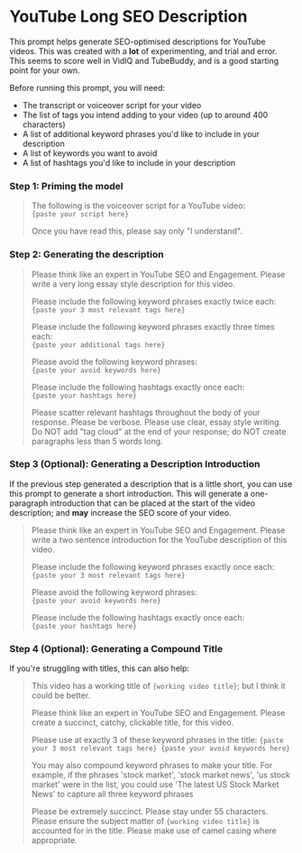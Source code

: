 # YouTube Long SEO Description

This prompt helps generate SEO-optimised descriptions for YouTube videos. This was created with a **lot** of experimenting,
and trial and error. This seems to score well in VidIQ and TubeBuddy, and is a good starting point for your own.

Before running this prompt, you will need:

* The transcript or voiceover script for your video
* The list of tags you intend adding to your video (up to around 400 characters)
* A list of additional keyword phrases you'd like to include in your description
* A list of keywords you want to avoid
* A list of hashtags you'd like to include in your description

### Step 1: Priming the model

> The following is the voiceover script for a YouTube video:<br>
> `{paste your script here}`
>
> Once you have read this, please say only "I understand".

### Step 2: Generating the description

> Please think like an expert in YouTube SEO and Engagement. Please write a very long essay style description for this video.
>
> Please include the following keyword phrases exactly twice each:<br>
> `{paste your 3 most relevant tags here}`
>
> Please include the following keyword phrases exactly three times each:<br>
> `{paste your additional tags here}`
>
> Please avoid the following keyword phrases:<br>
> `{paste your avoid keywords here}`
>
> Please include the following hashtags exactly once each:<br>
> `{paste your hashtags here}`
>
> Please scatter relevant hashtags throughout the body of your response. Please be verbose. Please use clear, essay style writing. Do NOT add "tag cloud" at the end of your response; do NOT create paragraphs less than 5 words long.

### Step 3 (Optional): Generating a Description Introduction

If the previous step generated a description that is a little short, you can use this prompt to generate a short 
introduction. This will generate a one-paragraph introduction that can be placed at the start of the video
description; and **may** increase the SEO score of your video.

> Please think like an expert in YouTube SEO and Engagement. Please write a two sentence introduction for the YouTube description of this video.
>
> Please include the following keyword phrases exactly once each:<br>
> `{paste your 3 most relevant tags here}`
>
> Please avoid the following keyword phrases:<br>
> `{paste your avoid keywords here}`
>
> Please include the following hashtags exactly once each:<br>
> `{paste your hashtags here}`

### Step 4 (Optional): Generating a Compound Title

If you're struggling with titles, this can also help:

> This video has a working title of `{working video title}`; but I think it could be better.
> 
> Please think like an expert in YouTube SEO and Engagement. Please create a succinct, catchy, clickable title, for this video.
> 
> Please use at exactly 3 of these keyword phrases in the title:
> `
> {paste your 3 most relevant tags here}
> {paste your avoid keywords here}
> `
> 
> You may also compound keyword phrases to make your title. For example, if the phrases 'stock market', 'stock market news', 'us stock market' were in the list, you could use 'The latest US Stock Market News' to capture all three keyword phrases
> 
> Please be extremely succinct. Please stay under 55 characters. Please ensure the subject matter of `{working video title}` is accounted for in the title. Please make use of camel casing where appropriate. 
